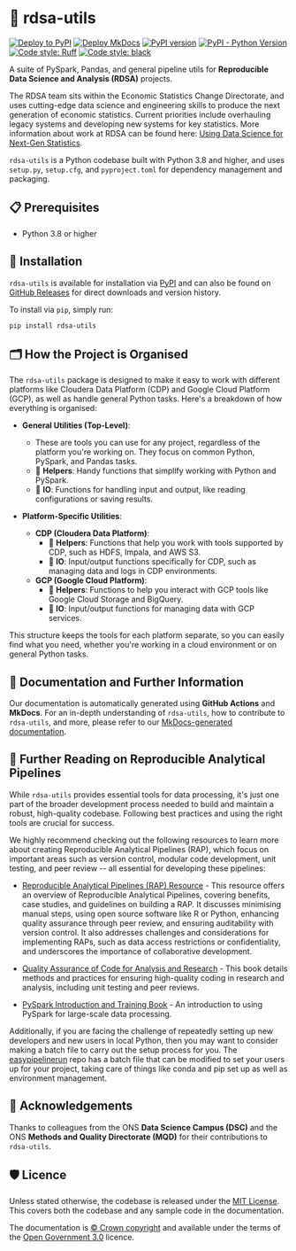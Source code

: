 # 🧰 rdsa-utils 

[![Deploy to PyPI](https://github.com/ONSdigital/rdsa-utils/actions/workflows/deploy_pypi.yaml/badge.svg?branch=main)](https://github.com/ONSdigital/rdsa-utils/actions/workflows/deploy_pypi.yaml)
[![Deploy MkDocs](https://github.com/ONSdigital/rdsa-utils/actions/workflows/deploy_mkdocs.yaml/badge.svg?branch=main)](https://github.com/ONSdigital/rdsa-utils/actions/workflows/deploy_mkdocs.yaml)
[![PyPI version](https://badge.fury.io/py/rdsa-utils.svg)](https://pypi.org/project/rdsa-utils/)
[![PyPI - Python Version](https://img.shields.io/pypi/pyversions/rdsa-utils.svg)](#)
[![Code style: Ruff](https://img.shields.io/endpoint?url=https://raw.githubusercontent.com/astral-sh/ruff/main/assets/badge/v2.json)](https://github.com/astral-sh/ruff)
[![Code style: black](https://img.shields.io/badge/code%20style-black-000000.svg)](https://github.com/psf/black)


A suite of PySpark, Pandas, and general pipeline utils for **Reproducible Data Science and Analysis (RDSA)** projects.

The RDSA team sits within the Economic Statistics Change Directorate, and uses cutting-edge data science and engineering skills to produce the next generation of economic statistics. Current priorities include overhauling legacy systems and developing new systems for key statistics. More information about work at RDSA can be found here: [Using Data Science for Next-Gen Statistics](https://dataingovernment.blog.gov.uk/2023/02/14/using-data-science-for-next-gen-statistics/).

`rdsa-utils` is a Python codebase built with Python 3.8 and higher, and uses `setup.py`, `setup.cfg`, and `pyproject.toml` for dependency management and packaging.

## 📋 Prerequisites 

- Python 3.8 or higher

## 💾 Installation 

`rdsa-utils` is available for installation via [PyPI](https://pypi.org/project/rdsa-utils/) and can also be found on [GitHub Releases](https://github.com/ONSdigital/rdsa-utils/releases) for direct downloads and version history.

To install via `pip`, simply run:

```bash
pip install rdsa-utils
```

## 🗂️ How the Project is Organised

The `rdsa-utils` package is designed to make it easy to work with different platforms like Cloudera Data Platform (CDP) and Google Cloud Platform (GCP), as well as handle general Python tasks. Here's a breakdown of how everything is organised:

- **General Utilities (Top-Level)**:
  - These are tools you can use for any project, regardless of the platform you're working on. They focus on common Python, PySpark, and Pandas tasks.
  - 📂 **Helpers**: Handy functions that simplify working with Python and PySpark.
  - 📂 **IO**: Functions for handling input and output, like reading configurations or saving results.

- **Platform-Specific Utilities**:
  - **CDP (Cloudera Data Platform)**:
    - 📂 **Helpers**: Functions that help you work with tools supported by CDP, such as HDFS, Impala, and AWS S3.
    - 📂 **IO**: Input/output functions specifically for CDP, such as managing data and logs in CDP environments.
  - **GCP (Google Cloud Platform)**:
    - 📂 **Helpers**: Functions to help you interact with GCP tools like Google Cloud Storage and BigQuery.
    - 📂 **IO**: Input/output functions for managing data with GCP services.

This structure keeps the tools for each platform separate, so you can easily find what you need, whether you're working in a cloud environment or on general Python tasks.

## 📖 Documentation and Further Information 

Our documentation is automatically generated using **GitHub Actions** and **MkDocs**. For an in-depth understanding of `rdsa-utils`, how to contribute to `rdsa-utils`, and more, please refer to our [MkDocs-generated documentation](https://onsdigital.github.io/rdsa-utils/).

## 📘 Further Reading on Reproducible Analytical Pipelines

While `rdsa-utils` provides essential tools for data processing, it's just one part of the broader development process needed to build and maintain a robust, high-quality codebase. Following best practices and using the right tools are crucial for success.

We highly recommend checking out the following resources to learn more about creating Reproducible Analytical Pipelines (RAP), which focus on important areas such as version control, modular code development, unit testing, and peer review -- all essential for developing these pipelines:

- [Reproducible Analytical Pipelines (RAP) Resource](https://analysisfunction.civilservice.gov.uk/support/reproducible-analytical-pipelines/) - This resource offers an overview of Reproducible Analytical Pipelines, covering benefits, case studies, and guidelines on building a RAP. It discusses minimising manual steps, using open source software like R or Python, enhancing quality assurance through peer review, and ensuring auditability with version control. It also addresses challenges and considerations for implementing RAPs, such as data access restrictions or confidentiality, and underscores the importance of collaborative development.

- [Quality Assurance of Code for Analysis and Research](https://best-practice-and-impact.github.io/qa-of-code-guidance/intro.html) - This book details methods and practices for ensuring high-quality coding in research and analysis, including unit testing and peer reviews.

- [PySpark Introduction and Training Book](https://best-practice-and-impact.github.io/ons-spark/intro.html) - An introduction to using PySpark for large-scale data processing.

Additionally, if you are facing the challenge of repeatedly setting up new developers and new users in local Python, then you may want to consider making a batch file to carry out the setup process for you. The [easypipelinerun](https://github.com/ONSdigital/easy_pipeline_run/) repo has a batch file that can be modified to set your users up for your project, taking care of things like conda and pip set up as well as environment management.  

## 🙌 Acknowledgements

Thanks to colleagues from the ONS **Data Science Campus (DSC)** and the ONS **Methods and Quality Directorate (MQD)** for their contributions to `rdsa-utils`.

## 🛡️ Licence

Unless stated otherwise, the codebase is released under the [MIT License][mit].
This covers both the codebase and any sample code in the documentation.

The documentation is [© Crown copyright][copyright] and available under the terms of the [Open Government 3.0][ogl] licence.

[mit]: LICENSE
[copyright]: http://www.nationalarchives.gov.uk/information-management/re-using-public-sector-information/uk-government-licensing-framework/crown-copyright/
[ogl]: http://www.nationalarchives.gov.uk/doc/open-government-licence/version/3/
